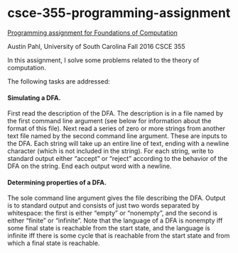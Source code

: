 # csce-355-programming-assignment
[Programming assignment for Foundations of Computation](https://cse.sc.edu/~pade/csce355/programming-assignment.pdf)

Austin Pahl, University of South Carolina Fall 2016 CSCE 355

In this assignment, I solve some problems related to the theory of computation.

The following tasks are addressed:

#### Simulating a DFA. 
First read the description of the DFA. The description is in a file named by
the first command line argument (see below for information about the format of this file).
Next read a series of zero or more strings from another text file named by the second command
line argument. These are inputs to the DFA. Each string will take up an entire line of text,
ending with a newline character (which is not included in the string). For each string, write
to standard output either “accept” or “reject” according to the behavior of the DFA on the
string. End each output word with a newline.

#### Determining properties of a DFA. 
The sole command line argument gives the file describing
the DFA. Output is to standard output and consists of just two words separated by
whitespace: the first is either “empty” or “nonempty”, and the second is either “finite” or
“infinite”. Note that the language of a DFA is nonempty iff some final state is reachable
from the start state, and the language is infinite iff there is some cycle that is reachable from
the start state and from which a final state is reachable.
